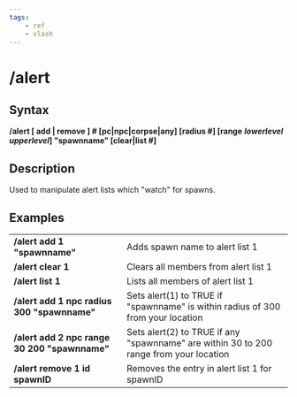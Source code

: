 ```yaml
---
tags:
    - ref
    - slash
---
```

# /alert

## Syntax

**/alert [ add \| remove \] \# \[pc\|npc\|corpse\|any\] \[radius \#\] \[range** _**lowerlevel upperlevel**_**\] "spawnname" \[clear\|list \#]**

## Description

Used to manipulate alert lists which "watch" for spawns.

## Examples

|  |  |
| :--- | :--- |
| **/alert add 1 "spawnname"** | Adds spawn name to alert list 1 |
| **/alert clear 1** | Clears all members from alert list 1 |
| **/alert list 1** | Lists all members of alert list 1 |
| **/alert add 1 npc radius 300 "spawnname"** | Sets alert(1) to TRUE if "spawnname" is within radius of 300 from your location |
| **/alert add 2 npc range 30 200 "spawnname"** | Sets alert(2) to TRUE if any "spawnname" are within 30 to 200 range from your location |
| **/alert remove 1 id spawnID** | Removes the entry in alert list 1 for spawnID |
